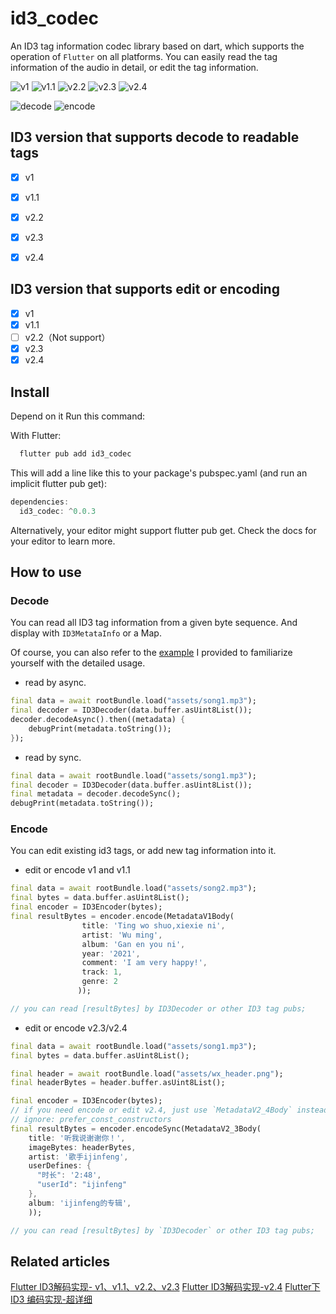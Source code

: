 # id3_codec

An ID3 tag information codec library based on dart, which supports the operation of `Flutter` on all platforms. You can easily read the tag information of the audio in detail, or edit the tag information.

![v1](https://img.shields.io/badge/ID3-v1-green)
![v1.1](https://img.shields.io/badge/ID3-v1.1-green)
![v2.2](https://img.shields.io/badge/ID3-v2.2-green)
![v2.3](https://img.shields.io/badge/ID3-v2.3-green)
![v2.4](https://img.shields.io/badge/ID3-v2.4-green)

![decode](https://img.shields.io/badge/ID3-decode-red)
![encode](https://img.shields.io/badge/ID3-encode-yellow)

## ID3 version that supports decode to readable tags

- [x] v1
- [x] v1.1
- [x] v2.2
- [x] v2.3
- [x] v2.4


## ID3 version that supports edit or encoding

- [x] v1
- [x] v1.1
- [ ] v2.2（Not support）
- [x] v2.3
- [x] v2.4

## Install

Depend on it
Run this command:

With Flutter:
```dart
  flutter pub add id3_codec
```

This will add a line like this to your package's pubspec.yaml (and run an implicit flutter pub get):

```dart
dependencies:
  id3_codec: ^0.0.3
```

Alternatively, your editor might support flutter pub get. Check the docs for your editor to learn more.

## How to use

### Decode

You can read all ID3 tag information from a given byte sequence. And display with `ID3MetataInfo` or a Map.

Of course, you can also refer to the [example](https://github.com/ijinfeng/id3_codec/tree/main/example) I provided to familiarize yourself with the detailed usage.

* read by async.
```dart
final data = await rootBundle.load("assets/song1.mp3");
final decoder = ID3Decoder(data.buffer.asUint8List());
decoder.decodeAsync().then((metadata) {
    debugPrint(metadata.toString());
});
```

* read by sync.
```dart
final data = await rootBundle.load("assets/song1.mp3");
final decoder = ID3Decoder(data.buffer.asUint8List());
final metadata = decoder.decodeSync();
debugPrint(metadata.toString());
```

### Encode

You can edit existing id3 tags, or add new tag information into it.

* edit or encode v1 and v1.1
```dart
final data = await rootBundle.load("assets/song2.mp3");
final bytes = data.buffer.asUint8List();
final encoder = ID3Encoder(bytes);
final resultBytes = encoder.encode(MetadataV1Body(
                title: 'Ting wo shuo,xiexie ni',
                artist: 'Wu ming',
                album: 'Gan en you ni',
                year: '2021',
                comment: 'I am very happy!',
                track: 1,
                genre: 2
               ));

// you can read [resultBytes] by ID3Decoder or other ID3 tag pubs;
```
* edit or encode v2.3/v2.4

```dart
final data = await rootBundle.load("assets/song1.mp3");
final bytes = data.buffer.asUint8List();

final header = await rootBundle.load("assets/wx_header.png");
final headerBytes = header.buffer.asUint8List();

final encoder = ID3Encoder(bytes);
// if you need encode or edit v2.4, just use `MetadataV2_4Body` instead of `MetadataV2_3Body`
// ignore: prefer_const_constructors
final resultBytes = encoder.encodeSync(MetadataV2_3Body(
    title: '听我说谢谢你！',
    imageBytes: headerBytes,
    artist: '歌手ijinfeng',
    userDefines: {
      "时长": '2:48',
      "userId": "ijinfeng"
    },
    album: 'ijinfeng的专辑',
    )); 

// you can read [resultBytes] by `ID3Decoder` or other ID3 tag pubs;
```

## Related articles

[Flutter ID3解码实现- v1、v1.1、v2.2、v2.3](https://juejin.cn/post/7166063262541283336)
[Flutter ID3解码实现-v2.4](https://juejin.cn/post/7168678355020021796)
[Flutter下 ID3 编码实现-超详细](https://juejin.cn/post/7171373297639112734)